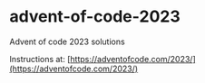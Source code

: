 # advent-of-code-2023
Advent of code 2023 solutions

Instructions at: [https://adventofcode.com/2023/](https://adventofcode.com/2023/)
